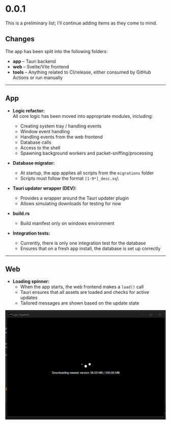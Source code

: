 # 0.0.1

This is a preliminary list; I’ll continue adding items as they come to mind.

## Changes

The app has been split into the following folders:

- **app** – Tauri backend  
- **web** – Svelte/Vite frontend  
- **tools** – Anything related to CI/release, either consumed by GitHub Actions or run manually  

---

## App

- **Logic refactor:**  
  All core logic has been moved into appropriate modules, including:  
  - Creating system tray / handling events  
  - Window event handling  
  - Handling events from the web frontend  
  - Database calls  
  - Access to the shell  
  - Spawning background workers and packet-sniffing/processing  

- **Database migrator:**  
  - At startup, the app applies all scripts from the `migrations` folder  
  - Scripts must follow the format `[1-9*]_desc.sql`  

- **Tauri updater wrapper (DEV):**  
  - Provides a wrapper around the Tauri updater plugin  
  - Allows simulating downloads for testing for now

- **build.rs**
  - Build manifest only on windows environment

- **Integration tests:**  
  - Currently, there is only one integration test for the database  
  - Ensures that on a fresh app install, the database is set up correctly  

---

## Web

- **Loading spinner:**  
  - When the app starts, the web frontend makes a `load()` call  
  - Tauri ensures that all assets are loaded and checks for active updates  
  - Tailored messages are shown based on the update state  

![update](./../assets/update.png)
